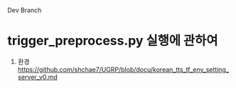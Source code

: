 Dev Branch

# trigger_preprocess.py 실행에 관하여
1. 환경
  https://github.com/shchae7/UGRP/blob/docu/korean_tts_tf_env_setting_server_v0.md
